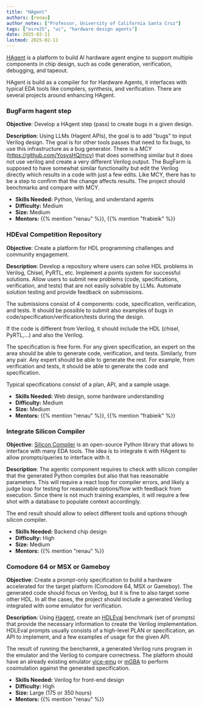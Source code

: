 ```yaml
---
title: "HAgent"
authors: [renau]
author_notes: ["Professor, University of California Santa Cruz"]
tags: ["osre25", "uc", "hardware design agents"]
date: 2025-02-11
lastmod: 2025-02-11
---
```


[HAgent](https://github.com/masc-ucsc/hagent) is a platform to build AI hardware agent engine to support multiple components in chip design, such as code generation, verification, debugging, and tapeout.

HAgent is build as a compiler for for Hardware Agents, it interfaces with
typical EDA tools like compilers, synthesis, and verification. There are
several projects around enhancing HAgent.


### BugFarm hagent step

**Objective**: Develop a HAgent step (pass) to create bugs in a given design.


**Description**: Using LLMs (Hagent APIs), the goal is to add "bugs" to input Verilog design.
The goal is for other tools passes that need to fix bugs, to use this
infrastructure as a bug generator. There is a MCY
(https://github.com/YosysHQ/mcy) that does something similar but it does not
use verilog and create a very different Verilog output. The BugFarm is supposed
to have somewhat similar functionality but edit the Verilog directly which
results in a code with just a few edits. Like MCY, there has to be a step to confirm that
the change affects results. The project should benchmarks and compare with MCY.

- **Skills Needed:** Python, Verilog, and understand agents
- **Difficulty:** Medium
- **Size:** Medium
- **Mentors:** {{% mention "renau" %}}, {{% mention "frabieik" %}}

### HDEval Competition Repository

**Objective**: Create a platform for HDL programming challenges and community engagement.

**Description**: Develop a repository where users can solve HDL problems in Verilog, Chisel, PyRTL, etc. Implement a points system for successful solutions. Allow users to submit new problems (code, specifications, verification, and tests) that are not easily solvable by LLMs. Automate solution testing and provide feedback on submissions.

The submissions consist of 4 components: code, specification, verification, and tests. It should be possible to submit also examples of bugs in code/specification/verification/tests during the design.

If the code is different from Verilog, it should include the HDL (chisel, PyRTL,...) and also the Verilog.

The specification is free form. For any given specification, an expert on the area should be able to generate code, verification, and tests. Similarly, from any pair. Any expert should be able to generate the rest. For example, from verification and tests, it should be able to generate the code and specification.

Typical specifications consist of a plan, API, and a sample usage.

- **Skills Needed:**  Web design, some hardware understanding
- **Difficulty:** Medium
- **Size:** Medium
- **Mentors:** {{% mention "renau" %}}, {{% mention "frabieik" %}}

### Integrate Silicon Compiler

**Objective**: [Silicon Compiler](https://github.com/siliconcompiler/siliconcompiler) is an open-source Python library that allows to interface with many EDA tools. The idea is to integrate it with HAgent to allow prompts/queries to 
interface with it.


**Description**: The agentic component requires to check with silicon compiler
that the generated Python compiles but also that has reasonable parameters.
This will require a react loop for compiler errors, and likely a judge loop for
testing for reasonable options/flow with feedback from execution. Since there
is not much training examples, it will require a few shot with a database to
populate context accordingly.

The end result should allow to select different tools and options trhough silicon compiler. 

- **Skills Needed:**  Backend chip design
- **Difficulty:** High
- **Size:** Medium
- **Mentors:** {{% mention "renau" %}}


### Comodore 64 or MSX or Gameboy

**Objective**: Create a prompt-only specification to build a hardware
accelerated for the target platform (Comodore 64, MSX or Gameboy). The
generated code should focus on Verilog, but it is fine to also target some
other HDL. In all the cases, the project should include a generated Verilog
integrated with some emulator for verification.

**Description**: Using [Hagent](https://github.com/masc-ucsc/hagent), create an
[HDLEval](https://github.com/masc-ucsc/hdeval) benchmark (set of prompts) that
provide the necessary information to create the Verilog implementation. HDLEval
prompts usually consists of a high-level PLAN or specification, an API to
implement, and a few examples of usage for the given API.

The result of running the bencharmk, a  generated Verilog runs program in the
emulator and the Verilog to compare correctness. The platform should have an
already existing emulator [vice-emu](https://vice-emu.sourceforge.io/) or
[mGBA](https://mgba.io/) to perform cosimulation against the generated
specification.

- **Skills Needed:**  Verilog for front-end design
- **Difficulty:** High
- **Size:** Large (175 or 350 hours)
- **Mentors:** {{% mention "renau" %}}

